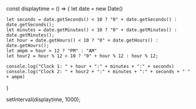 <!-- Using `1-counter.md` or `2-counter.md` from the easy section, can you create a -->
<!-- clock that shows you the current machine time? -->

<!-- Can you make it so that it updates every second, and shows time in the following formats -  -->

 <!-- - HH:MM::SS (Eg. 13:45:23) -->

 <!-- - HH:MM::SS AM/PM (Eg 01:45:23 PM) -->
const displaytime = () => {
    let date = new Date()

    let seconds = date.getSeconds() < 10 ? "0" + date.getSeconds() : date.getSeconds();
    let minutes = date.getMinutes() < 10 ? "0" + date.getMinutes() : date.getMinutes();
    let hour = date.getHours() < 10 ? "0" + date.getHours() : date.getHours();
    let ampm = hour > 12 ? "PM" : "AM"
    let hour2 = hour % 12 < 10 ? "0" + hour % 12 : hour % 12;

    console.log("Clock 1: " + hour + ":" + minutes + ":" + seconds)
    console.log("Clock 2: " + hour2 + ":" + minutes + ":" + seconds + " " + ampm)
}

setInterval(displaytime, 1000);